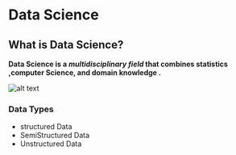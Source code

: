 # Data Science

## What is Data Science?
 **Data Science is a  *multidisciplinary field* that combines statistics ,computer Science, and domain knowledge .**

![alt text](DS.png)
### Data Types
- structured Data
- SemiStructured Data
- Unstructured Data
